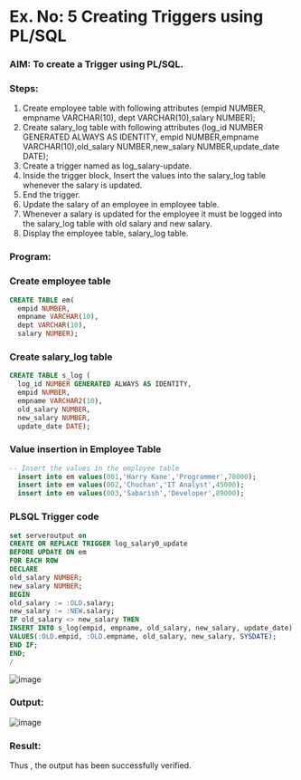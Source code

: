 # Ex. No: 5 Creating Triggers using PL/SQL

### AIM: To create a Trigger using PL/SQL.

### Steps:
1. Create employee table with following attributes (empid NUMBER, empname VARCHAR(10), dept VARCHAR(10),salary NUMBER);
2. Create salary_log table with following attributes (log_id NUMBER GENERATED ALWAYS AS IDENTITY, empid NUMBER,empname VARCHAR(10),old_salary NUMBER,new_salary NUMBER,update_date DATE);
3. Create a trigger named as log_salary-update.
4. Inside the trigger block, Insert the values into the salary_log table whenever the salary is updated.
5. End the trigger.
6. Update the salary of an employee in employee table.
7. Whenever a salary is updated for the employee it must be logged into the salary_log table with old salary and new salary.
8. Display the employee table, salary_log table.

### Program:


### Create employee table
```sql
CREATE TABLE em(
  empid NUMBER,
  empname VARCHAR(10),
  dept VARCHAR(10),
  salary NUMBER);
```

### Create salary_log table
```sql
CREATE TABLE s_log (
  log_id NUMBER GENERATED ALWAYS AS IDENTITY,
  empid NUMBER,
  empname VARCHAR2(10),
  old_salary NUMBER,
  new_salary NUMBER,
  update_date DATE);
```
### Value insertion in Employee Table
```sql
-- Insert the values in the employee table
  insert into em values(001,'Harry Kane','Programmer',78000);
  insert into em values(002,'Chuchan','IT Analyst',45000);
  insert into em values(003,'Sabarish','Developer',89000);
```

### PLSQL Trigger code
```sql
set serveroutput on
CREATE OR REPLACE TRIGGER log_salary0_update
BEFORE UPDATE ON em
FOR EACH ROW
DECLARE
old_salary NUMBER;
new_salary NUMBER;
BEGIN
old_salary := :OLD.salary;
new_salary := :NEW.salary;
IF old_salary <> new_salary THEN
INSERT INTO s_log(empid, empname, old_salary, new_salary, update_date)
VALUES(:OLD.empid, :OLD.empname, old_salary, new_salary, SYSDATE);
END IF;
END;
/
```
![image](https://github.com/gunupatidheeraj/Ex-No-5-Creating-Triggers-using-PL-SQL/assets/146909163/ef020404-ae83-4a5c-933d-33a0c043eb61)


### Output:
![image](https://github.com/gunupatidheeraj/Ex-No-5-Creating-Triggers-using-PL-SQL/assets/146909163/26fd6f3f-2107-4297-af22-08b6075de50b)


### Result:
Thus , the output has been successfully verified.
